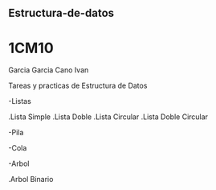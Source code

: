 ## Estructura-de-datos


# 1CM10
Garcia Garcia Cano Ivan 

Tareas y practicas de Estructura de Datos

-Listas

.Lista Simple
.Lista Doble
.Lista Circular
.Lista Doble Circular 

-Pila

-Cola

-Arbol

.Arbol Binario

